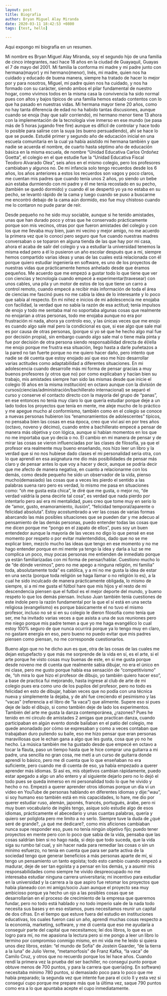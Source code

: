 ```yaml
---
layout: post
title: Biografia
author: Bryan Miguel Alay Miranda
date: 2020-03-11 18:42:53 +0800
tags: [test, hello]

---
```


Aqui expongo mi biografia en un resumen.


Mi nombre es Bryan Miguel Alay Miranda, soy el segundo hijo de una familia de cinco integrantes, nací hace 18 años en la ciudad de Guayaquil, Guayas el 7 de mayo del 2001. Mi familia la conforma mi madre y mi padre junto con hermana(mayor) y mi hermano(menor), Inés, mi madre, quien nos ha cuidado y educado de buena manera, siempre ha tratado de hacer lo mejor por y para nosotros, Miguel, mi padre quien nos ha cuidado, y nos ha formado con su carácter, siendo ambos el pilar fundamental de nuestro hogar, como vivimos todos en la misma casa la convivencia ha sido normal pues con altos y bajos típicos de una familia hemos estado contentos con lo que ha pasado en nuestras vidas.
Mi hermana mayor tiene 20 años, como no hay tanta diferencia de edad no ha habido tantas discusiones, aunque cuando se enoja (hay que salir corriendo), mi hermano menor tiene 13 ahora con la implementación de la tecnología vive inmerso en ese mundo (se pasa más de 5 horas jugando free fire) aunque es difícil de controlar y hace todo lo posible para salirse con la suya (es bueno persuadiendo), ahí se hace lo que se puede.
Estudié primer y segundo año de educación inicial en una escuela comunitaria en la cual ya había asistido mi hermana también y que nadie se acuerda el nombre, de cuarto hasta séptimo año de educación básica en la misma escuela, de nombre “Unidad Educativa Carlos Ordoñez Goetta”, el colegio en el que estudie fue la “Unidad Educativa Fiscal Teodoro Alvarado Olea”, seis años en el mismo colegio, pero los profesores cambiaban y algunos no.
De mi infancia solo tengo recuerdos desde los 6 años, los años anteriores a estos los recuerdos son vagos y poco claros, me cuentan mis padres que cuando tenía unos 2 años, yo siendo un bebe aún estaba durmiendo con mi padre y él me tenía recostado en su pecho, (también se quedó dormido) y cuando él se despertó yo ya no estaba en su pecho, se levantó rápido de la cama y luego cuando se puso a buscarme me encontró debajo de la cama aún dormido, eso fue muy chistoso cuando me lo contaron no pude parar de reír.

Desde pequeño no he sido muy sociable, aunque si he tenido amistades, unas que han durado poco y otras que he conservado prácticamente porque son mis vecinos, otras por que fueron amistades del colegio y con los que me llevaba muy bien, juan mi vecino y mejor amigo, no me acuerdo la primera vez que lo conocí pero seguro que fue cuando nuestras madres conversaban o se toparon en alguna tienda de las que hay por mi casa, ahora el acaba de salir del colegio y va a estudiar la universidad tenemos la misma edad pero a él lo pusieron un año escolar después que a mí, siempre hemos compartido varias ideas y unas de las cuales está relacionada con él porque quiero estudiar ingeniería en software, es uno de los proyectos de nuestras vidas que prácticamente hemos anhelado desde que éramos pequeños.
Me acuerdo que me empezó a gustar todo lo que tiene que ver con ciencias y tecnología cuando empecé a experimentar(travesear) con unos cables, una pila y un motor de estos de los que tiene un carro a control remoto, cuando empecé a recibir más información de toda el área de ciencias me fascinó pues no me cabía la idea de lo interesante y lo poco que sabía al respecto. 
En mi niñez e inicios de mi adolescencia me enojaba con facilidad, la verdad que no sabía la razón de esa actitud; tenia impulsos de enojo y todo me sentaba mal no soportaba algunas cosas que realmente no enojarían a otras personas, todo me enojaba aunque no era por frustración ni nada, ahora ya controlo eso, y las únicas veces que me enojo es cuando algo sale mal pero la condicional es que, si ese algo que sale mal es por causa de otras personas, (porque si yo sé que he hecho algo mal fue por decisión propia), sin embargo cuando algo sale mal o tiene mala pinta y fue por decisión de otra persona siendo responsabilidad directa de él/ella me enojo porque me frustra esa situación, llego hasta a darle puñetazos a la pared no tan fuerte porque no me quiero hacer daño, pero intento que nadie se dé cuenta que estoy enojado así que eso me hizo desarrollar varias actitudes como adaptabilidad a diferentes situaciones.
En mi adolescencia cuando desarrolle más mi forma de pensar gracias a muy buenos profesores (y otros que no) por como explicaban y hacían bien su trabajo, mis amistades siempre han sido las mismas desde que inicie el colegio (6 años en la misma institución) en octavo aunque con la división de cursos(ciencias/administración/bachillerato internacional) se separó el curso y conserve el contacto directo con la mayoría del grupo de “panas”, en ese entonces no tenía muy claro lo que quería estudiar porque deje a  un lado todos los proyectos que tenía en mente, me aleje mucho de lo práctico y me apegue mucho al conformismo, también como en el colegio se conoce a nuevas personas hubieron los “enamoramientos de adolescentes” típicos, no pensaba bien las cosas en esa época, creo que viví así en por tres años (octavo, noveno y décimo), cuando entre a bachillerato empecé a pensar de manera más objetiva y con lógica, aunque si habían momentos en los que no me importaba que yo decía o no. 
El cambio en mi manera de pensar y de mirar las cosas se vieron influenciadas por las clases de filosofía, ya que el profesor era realmente muy bueno enseñando, nos hizo leer un libro y la verdad que si no nos hubiese dado clases el mi personalidad seria otra, con lo que aprendí en esa asignatura me dio más posibilidades de pensar más claro y de pensar antes lo que voy a hacer y decir, aunque se podría decir que me afecto de manera negativa, en cuanto a relacionarme con los demás, como desde pequeño he sido un observador de la vida, pienso mucho(demasiado) las cosas que a veces les pierdo el sentido a las palabras suena raro pero es verdad, lo mismo me pasa en situaciones como: “oh me gusta esta chica”, le diré que me gusta, o mejor no, “de verdad valdría la pena decirle tal cosa”, es verdad que nada pierdo por intentarlo pero así era mi mentalidad, pues creo que tome muy en serio lo de “amor, gusto, enamoramiento, ilusión”, “felicidad temporal/aparente o felicidad absoluta”. 
Estoy acostumbrado a ver las cosas de varias formas abarcando las más posibles situaciones que se pueden dar y me adecuo al pensamiento de las demás personas, puedo entender todas las cosas que me dicen porque me “pongo en el zapato de ellos”, pues soy un buen entendedor aunque la mayoría de las veces no digo lo que pensé en ese momento por respeto o por evitar malentendidos, dado que no se me explicar bien, mezclo mucho las ideas que tengo en ese momento y no me hago entender porque en mi mente ya tengo la idea y darla a luz se me complica un poco, muy pocas personas me entienden de inmediato porque ya están familiarizadas con mi forma de pensar/hablar.
Cuestiono mucho lo de “de dónde venimos”, pero no me apego a ninguna religión, mi familia” toda, absolutamente toda” es católica, y a mí no me gusta la idea de estar en una secta (porque toda religión se haga llamar o no religión lo es), a la cual he sido inculcado de manera prácticamente obligada, lo mismo de siempre, si a mí me gusta el fútbol hare que mis hijos y el resto de mi descendencia piensen que el futbol es el mejor deporte del mundo, y bueno respeto lo que los demás piensan.
Incluso Juan también tenía cuestiones de este índole pero la razón fundamental por la que el sí está en una secta religiosa (evangelismo) es porque básicamente el no tuvo el mismo profesor, incluso no sé si en su colegio le dieron filosofía como tenía que ser, me ha invitado varias veces a que asista a una de sus reuniones pero me niego porque mis padre temen a que yo me haga evangélico lo cual estoy 100% seguro de que nunca ocurrirá porque ya lo tengo muy en claro, no gastare energía en eso, pero bueno no puedo evitar que mis padres piensen como piensan, no me corresponde cuestionarlos.

Bueno algo que no he dicho aun es que, otra de las cosas de las cuales me dejan estupefacto y que más me sorprende de la vida en sí, es el arte, si el arte porque he visto cosas muy buenas de este, en si me gusta porque desde noveno me di cuenta que realmente sabia dibujar, no era el único en mi clase, pero me gusto porque había esa sensación de “competitivismo” de, “oh mira lo que hizo el profesor de dibujo, yo también quiero hacer eso”, a base de practica fui mejorando, hasta ingrese al club de arte de mi colegio pues era como uno de los pupilos del profesor, pero no todo es felicidad en esto de dibujar, habían veces que no podía con una técnica nueva y simplemente la dejaba, y de ahí fue creciendo el pesimismo y las “vacas” (referencia a el libro de “la vaca”) que alimente. Supere eso si pues deje de lado el dibujo, si como también deje de lado los experimentos. También del arte me gusta la danza contemporánea, ¿razones? Pues he tenido en mi círculo de amistades 2 amigas que practican danza, cuando participaban en algún evento donde bailaban en el patio del colegio, me quede anonadado por cómo se expresaban y como a veces contaban que trabajaban duro puliendo su baile, eso me hizo pensar que eran personas maravillosas que le echan gana a algo que les gusta, cosa que yo no he hecho.
La música también me ha gustado desde que empecé en octavo a tocar la flauta, paso un tiempo hasta que le hice comprar una guitarra a mi padre, una sencilla no gran cosa, me metí a un curso de guitarra donde aprendí lo básico, pero me di cuenta que lo que enseñaban no era suficiente, pero cuando me di cuenta de eso, ya había empezado a querer aprender más idiomas. 
Si así es, mis objetivos cambian rápidamente, puedo estar apegado a algo un año entero y al siguiente dejarlo pero no lo dejó el todo pues se queda inmerso en mi personalidad todo lo que he vivido y hecho o no. Empezó a querer aprender otros idiomas porque un día vi un video en YouTube de personas hablando en diferentes idiomas y dije:”wau”, si soy humano eso también está en mis capacidades, lo hare, me dio por querer estudiar ruso, alemán, japonés, francés, portugués, árabe, pero ni muy buen vocabulario de inglés tengo, asique solo estudie algo de esos idiomas, prácticamente el abecedario y unas cuantas palabras, quería y quiero ser poliglota pero me limito a no serlo.
Siempre tuve la duda de ¿qué seré de grande?, ¿a qué me dedicare?, como mis aficiones cambiaban nunca supe responder eso, pues no tenía ningún objetivo fijo; puedo tener proyectos en mente pero con lo poco que sabía de la vida, pensaba que las cosas saldrían bien si no hago nada, si dejo que todo suceda, que la vida siga su rumbo tal cual, y sin hacer nada para remediar las cosas o sin un mínimo esfuerzo, no tenía en cuenta que para ser parte activa de la sociedad tengo que generar beneficios a más personas aparte de mí, si tengo un pensamiento un tanto egoísta; todo esto cambio cuando empezó a madurar, deje de ser tan egoísta y a pensar en los demás, y a asumir mis responsabilidades como siempre he vivido despreocupado no me interesaba estudiar ninguna carrera universitaria; mi incentivo para estudiar en la universidad y la carrera a la que aspiro fue retomar los proyectos que había planeado con mi amigo/socio Juan aunque el proyecto sea muy ambicioso porque ya hecho un ojo a las posibles cosas que se desarrollarían en el proceso de crecimiento de la empresa que queremos fundar, pero no todo está hablado y no todo imperio sale de la nada todo necesita sus bases y en eso estamos, pues necesitamos reunir un capital de dos cifras. 
En el tiempo que estuve fuera del estudio en instituciones educativas, los cuales fueron casi un año, aprendí muchas cosas respecto a la economía, marketing, software, y me di cuenta que eso me ayudaría a conseguir parte del capital que necesitamos; leí dos libros, lo que es un logro para mí, no me apasiona la lectura pero si me pongo a leer un libro lo termino por compromiso conmigo mismo, en mi vida me he leído si quiera unos diez libros, están: “el mundo de Sofía” de Jostein Gaarder, “de la tierra a la luna” de Julio Verne, “metamorfosis” de Franz 	Kafka, “la vaca” de Camilo Cruz, y otros que no recuerdo porque los leí hace años.
Cuando rendí la primera vez la prueba del ser bachiller, no conseguí punto porque obtuve menos de 700 puntos, y para la carrera que quería(ing. En software) necesitaba mínimo 780 puntos, si demasiado poco para lo poco que me había preparado; la segunda vez que intente fue para el ciclo II y esta vez si conseguí cupo porque me prepare más que la última vez, saque 790 puntos como era a lo que apuntaba acepte el cupo inmediatamente.
